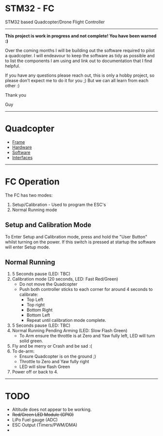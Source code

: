 # STM32 - FC
STM32 based Quadcopter/Drone Flight Controller
___
**This project is work in progress and not complete! You have been warned :)** 

Over the coming months I will be building out the software required to pilot a quadcopter. I will endeavour to keep the software as tidy as possible and to list the components I am using and link out to documentation that I find helpful.

If you have any questions please reach out, this is only a hobby project, so please don't expect me to do it for you ;) But we can all learn from each other :)

Thank you

Guy
___

# Quadcopter 
* [Frame](docs/Frame.md)
* [Hardware](docs/Hardware.md)
* [Software](docs/Software.md)
* [Interfaces](docs/Interfaces.md)


___

# FC Operation

The FC has two modes:
1. Setup/Calibration - Used to program the ESC's
2. Normal Running mode

## Setup and Calibration Mode

To Enter Setup and Calibration mode, press and hold the "User Button" whilst turning on the power. If this switch is pressed at startup the software will enter Setup mode.

## Normal Running

1. 5 Seconds pause (LED: TBC)
2. Calibration mode (20 seconds, LED: Fast Red/Green)
   * Do not move the Quadcopter
   * Push both controller sticks to each corner for around 4 seconds to calibrate:
     * Top Left
     * Top right
     * Bottom Right
     * Bottom Left
     * Repeat until calibration mode complete.
3. 5 Seconds pause (LED: TBC)
4. Normal Running Pending Arming (LED: Slow Flash Green)
   * To Arm ensure the throttle is at Zero and Yaw fully left, LED  will turn solid green.
5. Fly and be merry or Crash and be sad :(
6. To de-arm:
   * Ensure Quadcopter is on the ground ;)
   * Throttle to Zero and Yaw fully right
   * LED will slow flash Green
7. Power off or back to 4.
   

___
# TODO

* Altitude does not appear to be working.
* ~~Red/Green LED Module (GPIO)~~
* LiPo Fuel gauge (ADC)
* ESC Output (Timers/PWM/DMA)
* 